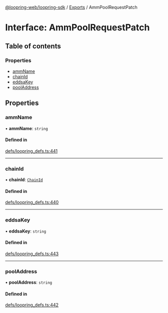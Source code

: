 [@loopring-web/loopring-sdk](../README.md) / [Exports](../modules.md) / AmmPoolRequestPatch

# Interface: AmmPoolRequestPatch

## Table of contents

### Properties

- [ammName](AmmPoolRequestPatch.md#ammname)
- [chainId](AmmPoolRequestPatch.md#chainid)
- [eddsaKey](AmmPoolRequestPatch.md#eddsakey)
- [poolAddress](AmmPoolRequestPatch.md#pooladdress)

## Properties

### ammName

• **ammName**: `string`

#### Defined in

[defs/loopring_defs.ts:441](https://github.com/Loopring/loopring_sdk/blob/f91f904/src/defs/loopring_defs.ts#L441)

___

### chainId

• **chainId**: [`ChainId`](../enums/ChainId.md)

#### Defined in

[defs/loopring_defs.ts:440](https://github.com/Loopring/loopring_sdk/blob/f91f904/src/defs/loopring_defs.ts#L440)

___

### eddsaKey

• **eddsaKey**: `string`

#### Defined in

[defs/loopring_defs.ts:443](https://github.com/Loopring/loopring_sdk/blob/f91f904/src/defs/loopring_defs.ts#L443)

___

### poolAddress

• **poolAddress**: `string`

#### Defined in

[defs/loopring_defs.ts:442](https://github.com/Loopring/loopring_sdk/blob/f91f904/src/defs/loopring_defs.ts#L442)
